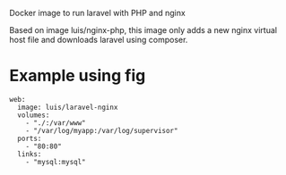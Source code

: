 Docker image to run laravel with PHP and nginx

Based on image luis/nginx-php, this image only adds a new nginx virtual host file and downloads laravel using composer.

# Example using fig

	web:
	  image: luis/laravel-nginx
	  volumes:
	    - "./:/var/www"
	    - "/var/log/myapp:/var/log/supervisor"
	  ports:
	    - "80:80"
	  links:
	    - "mysql:mysql"
